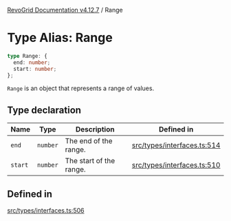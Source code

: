 [RevoGrid Documentation v4.12.7](README.md) / Range

# Type Alias: Range

```ts
type Range: {
  end: number;
  start: number;
};
```

`Range` is an object that represents a range of values.

## Type declaration

| Name | Type | Description | Defined in |
| ------ | ------ | ------ | ------ |
| `end` | `number` | The end of the range. | [src/types/interfaces.ts:514](https://github.com/revolist/revogrid/blob/435ff99a088c5c293d22eb08cc3e448f60f4eb56/src/types/interfaces.ts#L514) |
| `start` | `number` | The start of the range. | [src/types/interfaces.ts:510](https://github.com/revolist/revogrid/blob/435ff99a088c5c293d22eb08cc3e448f60f4eb56/src/types/interfaces.ts#L510) |

## Defined in

[src/types/interfaces.ts:506](https://github.com/revolist/revogrid/blob/435ff99a088c5c293d22eb08cc3e448f60f4eb56/src/types/interfaces.ts#L506)
